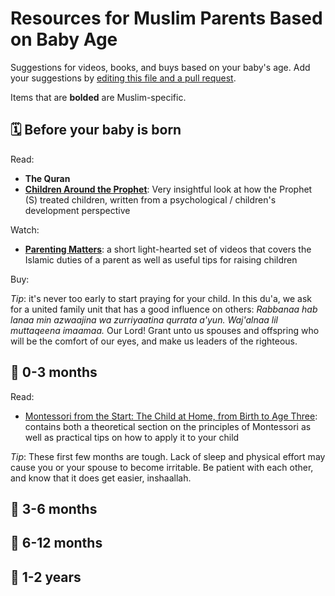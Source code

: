 # Resources for Muslim Parents Based on Baby Age

Suggestions for videos, books, and buys based on your baby's age. Add your suggestions by [editing this file and a pull request](https://github.com/abidlabs/resources-for-muslim-parents/edit/main/README.md).

Items that are **bolded** are Muslim-specific.

## 🗓️ Before your baby is born

Read:
* **The Quran**
* **[Children Around the Prophet](https://www.amazon.com/Children-Around-Prophet-Muhammad-Companions/dp/1986793443)**: Very insightful look at how the Prophet (S) treated  children, written from a psychological / children's development perspective

Watch:
* **[Parenting Matters](https://online.alkauthar.org/courses/parenting-matters/)**: a short light-hearted set of videos that covers the Islamic duties of a parent as well as useful tips for raising children

Buy:

*Tip*: it's never too early to start praying for your child. In this du'a, we ask for a united family unit that has a good influence on others: *Rabbanaa hab lanaa min azwaajina wa zurriyaatina qurrata a'yun. Waj'alnaa lil muttaqeena imaamaa.* Our Lord! Grant unto us spouses and offspring who will be the comfort of our eyes, and make us leaders of the righteous.

## 👶 0-3 months

Read:
* [Montessori from the Start: The Child at Home, from Birth to Age Three](https://www.amazon.com/dp/0805211128/ref=cm_sw_r_cp_api_glt_fabc_G3FBH49K3WDSAJE0AZY2): contains both a theoretical section on the principles of Montessori as well as practical tips on how to apply it to your child


*Tip*: These first few months are tough. Lack of sleep and physical effort may cause you or your spouse to become irritable. Be patient with each other, and know that it does get easier, inshaallah.

## 🍼 3-6 months

## 🧸 6-12 months

## 🧒 1-2 years
